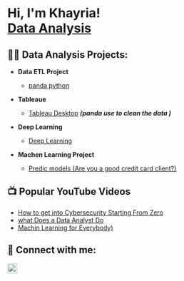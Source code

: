 <h1>Hi, I'm Khayria! <br/><a href="https://github.com/khayru">Data Analysis</a>

<h2>👨‍💻 Data Analysis Projects:</h2>

- <b>Data ETL Project </b>
  - [panda python](https://github.com/khayru/Crowdfunding_ETL)
    
- <b> Tableaue</b>
  - [Tableau Desktop](https://public.tableau.com/app/profile/khayria/viz/genderbyride/Story4?publish=yes) <b><i>(panda use to clean the data )</b></i>
  
- <b>Deep Learning </b>
  - [Deep Learning](https://github.com/khayru/deep-learning-challenge)
    
- <b>Machen Learning  Project</b>
  - [Predic models (Are you a good credit card client?)](https://github.com/khayru/project_4)

<h2>📺 Popular YouTube Videos</h2>

- [How to get into Cybersecurity Starting From Zero](https://www.youtube.com/watch?v=a83ASGn_V_s)
- [what Does a Data Analyst Do](https://www.youtube.com/watch?v=ywZXpfdqg1o)
- [Machin Learning for Everybody)](https://www.youtube.com/watch?v=i_LwzRVP7bg)

<h2> 🤳 Connect with me:</h2>

[<img align="left" alt="khayriaIbrahimhigo | LinkedIn" width="22px" src="https://cdn.jsdelivr.net/npm/simple-icons@v3/icons/linkedin.svg" />][linkedin]

[linkedin]:https://www.linkedin.com/in/khayria/
